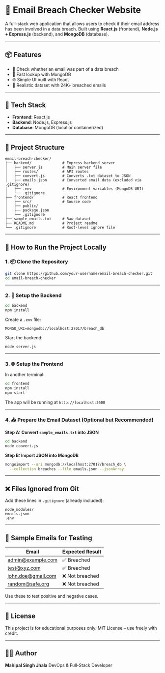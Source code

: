 # 🔐 Email Breach Checker Website

A full-stack web application that allows users to check if their email address has been involved in a data breach.
Built using **React.js** (frontend), **Node.js + Express.js** (backend), and **MongoDB** (database).

---

## 📦 Features

* 🔎 Check whether an email was part of a data breach
* 🧠 Fast lookup with MongoDB
* 🌐 Simple UI built with React
* 📁 Realistic dataset with 24K+ breached emails

---

## 🚀 Tech Stack

* **Frontend**: React.js
* **Backend**: Node.js, Express.js
* **Database**: MongoDB (local or containerized)

---

## 📁 Project Structure

```
email-breach-checker/
├── backend/              # Express backend server
│   ├── server.js         # Main server file
│   ├── routes/           # API routes
│   ├── convert.js        # Converts .txt dataset to JSON
│   ├── emails.json       # Converted email data (excluded via .gitignore)
│   ├── .env              # Environment variables (MongoDB URI)
│   └── .gitignore
├── frontend/             # React frontend
│   ├── src/              # Source code
│   ├── public/
│   ├── package.json
│   └── .gitignore
├── sample_emails.txt     # Raw dataset
├── README.md             # Project readme
└── .gitignore            # Root-level ignore file
```

---

## 🧪 How to Run the Project Locally

### 1. 📦 Clone the Repository

```bash
git clone https://github.com/your-username/email-breach-checker.git
cd email-breach-checker
```

---

### 2. 🧠 Setup the Backend

```bash
cd backend
npm install
```

Create a `.env` file:

```
MONGO_URI=mongodb://localhost:27017/breach_db
```

Start the backend:

```bash
node server.js
```

---

### 3. 🌐 Setup the Frontend

In another terminal:

```bash
cd frontend
npm install
npm start
```

The app will be running at `http://localhost:3000`

---

### 4. 📥 Prepare the Email Dataset (Optional but Recommended)

**Step A: Convert `sample_emails.txt` into JSON**

```bash
cd backend
node convert.js
```

**Step B: Import JSON into MongoDB**

```bash
mongoimport --uri mongodb://localhost:27017/breach_db \
  --collection breaches --file emails.json --jsonArray
```

---

## ❌ Files Ignored from Git

Add these lines in `.gitignore` (already included):

```
node_modules/
emails.json
.env
```

---

## 🧠 Sample Emails for Testing

| Email                                           | Expected Result |
| ----------------------------------------------- | --------------- |
| [admin@example.com](mailto:admin@example.com)   | ✅ Breached      |
| [test@xyz.com](mailto:test@xyz.com)             | ✅ Breached      |
| [john.doe@gmail.com](mailto:john.doe@gmail.com) | ❌ Not breached  |
| [random@safe.org](mailto:random@safe.org)       | ❌ Not breached  |

Use these to test positive and negative cases.

---

## 📜 License

This project is for educational purposes only.
MIT License – use freely with credit.

---

## 👨‍💻 Author

**Mahipal Singh Jhala**
DevOps & Full-Stack Developer

